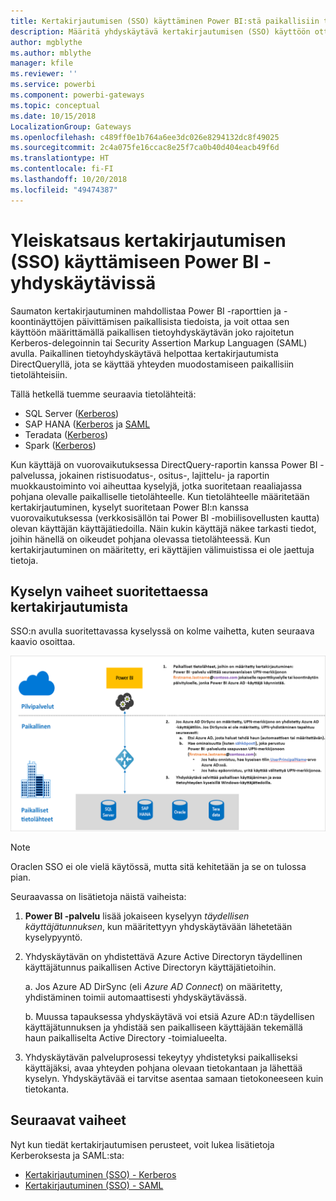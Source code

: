 ```yaml
---
title: Kertakirjautumisen (SSO) käyttäminen Power BI:stä paikallisiin tietolähteisiin
description: Määritä yhdyskäytävä kertakirjautumisen (SSO) käyttöön ottamiseksi Power BI:stä paikallisiin tietolähteisiin.
author: mgblythe
ms.author: mblythe
manager: kfile
ms.reviewer: ''
ms.service: powerbi
ms.component: powerbi-gateways
ms.topic: conceptual
ms.date: 10/15/2018
LocalizationGroup: Gateways
ms.openlocfilehash: c489ff0e1b764a6ee3dc026e8294132dc8f49025
ms.sourcegitcommit: 2c4a075fe16ccac8e25f7ca0b40d404eacb49f6d
ms.translationtype: HT
ms.contentlocale: fi-FI
ms.lasthandoff: 10/20/2018
ms.locfileid: "49474387"
---
```

# <a name="overview-of-single-sign-on-sso-for-gateways-in-power-bi"></a>Yleiskatsaus kertakirjautumisen (SSO) käyttämiseen Power BI -yhdyskäytävissä

Saumaton kertakirjautuminen mahdollistaa Power BI -raporttien ja -koontinäyttöjen päivittämisen paikallisista tiedoista, ja voit ottaa sen käyttöön määrittämällä paikallisen tietoyhdyskäytävän joko rajoitetun Kerberos-delegoinnin tai Security Assertion Markup Languagen (SAML) avulla. Paikallinen tietoyhdyskäytävä helpottaa kertakirjautumista DirectQueryllä, jota se käyttää yhteyden muodostamiseen paikallisiin tietolähteisiin.

Tällä hetkellä tuemme seuraavia tietolähteitä:

* SQL Server ([Kerberos](service-gateway-sso-kerberos.md))
* SAP HANA ([Kerberos](service-gateway-sso-kerberos.md) ja [SAML](service-gateway-sso-saml.md)
* Teradata ([Kerberos](service-gateway-sso-kerberos.md))
* Spark ([Kerberos](service-gateway-sso-kerberos.md))

Kun käyttäjä on vuorovaikutuksessa DirectQuery-raportin kanssa Power BI -palvelussa, jokainen ristisuodatus-, ositus-, lajittelu- ja raportin muokkaustoiminto voi aiheuttaa kyselyjä, jotka suoritetaan reaaliajassa pohjana olevalle paikalliselle tietolähteelle.  Kun tietolähteelle määritetään kertakirjautuminen, kyselyt suoritetaan Power BI:n kanssa vuorovaikutuksessa (verkkosisällön tai Power BI -mobiilisovellusten kautta) olevan käyttäjän käyttäjätiedoilla. Näin kukin käyttäjä näkee tarkasti tiedot, joihin hänellä on oikeudet pohjana olevassa tietolähteessä. Kun kertakirjautuminen on määritetty, eri käyttäjien välimuistissa ei ole jaettuja tietoja.

## <a name="query-steps-when-running-sso"></a>Kyselyn vaiheet suoritettaessa kertakirjautumista

SSO:n avulla suoritettavassa kyselyssä on kolme vaihetta, kuten seuraava kaavio osoittaa.

![Kertakirjautumiskyselyn vaiheet](media/service-gateway-sso-overview/sso-query-steps.png)

> [!NOTE]
> Oraclen SSO ei ole vielä käytössä, mutta sitä kehitetään ja se on tulossa pian.

Seuraavassa on lisätietoja näistä vaiheista:

1. **Power BI -palvelu** lisää jokaiseen kyselyyn *täydellisen käyttäjätunnuksen*, kun määritettyyn yhdyskäytävään lähetetään kyselypyyntö.

2. Yhdyskäytävän on yhdistettävä Azure Active Directoryn täydellinen käyttäjätunnus paikallisen Active Directoryn käyttäjätietoihin.

   a.  Jos Azure AD DirSync (eli *Azure AD Connect*) on määritetty, yhdistäminen toimii automaattisesti yhdyskäytävässä.

   b.  Muussa tapauksessa yhdyskäytävä voi etsiä Azure AD:n täydellisen käyttäjätunnuksen ja yhdistää sen paikalliseen käyttäjään tekemällä haun paikalliselta Active Directory -toimialueelta.

3. Yhdyskäytävän palveluprosessi tekeytyy yhdistetyksi paikalliseksi käyttäjäksi, avaa yhteyden pohjana olevaan tietokantaan ja lähettää kyselyn. Yhdyskäytävää ei tarvitse asentaa samaan tietokoneeseen kuin tietokanta.

## <a name="next-steps"></a>Seuraavat vaiheet

Nyt kun tiedät kertakirjautumisen perusteet, voit lukea lisätietoja Kerberoksesta ja SAML:sta:

* [Kertakirjautuminen (SSO) - Kerberos](service-gateway-sso-kerberos.md)
* [Kertakirjautuminen (SSO) - SAML](service-gateway-sso-saml.md)
